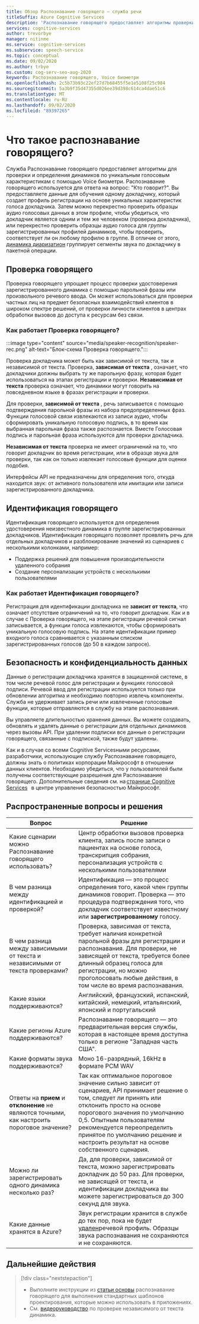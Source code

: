 ```yaml
---
title: Обзор Распознавание говорящего — служба речи
titleSuffix: Azure Cognitive Services
description: 'Распознавание говорящего предоставляет алгоритмы проверки и определения динамиков по уникальным голосовым характеристикам с помощью Voice биометри. Распознавание говорящего используется для ответа на вопрос: "Кто говорит?". В этой статье приводятся общие сведения о преимуществах и возможностях службы Распознавание говорящего.'
services: cognitive-services
author: trevorbye
manager: nitinme
ms.service: cognitive-services
ms.subservice: speech-service
ms.topic: conceptual
ms.date: 09/02/2020
ms.author: trbye
ms.custom: cog-serv-seo-aug-2020
keywords: Распознавание говорящего, Voice биометри
ms.openlocfilehash: 2c5b73b93c22ef27d7b68455f5e1e5108f25c984
ms.sourcegitcommit: 5a3b9f35d47355d026ee39d398c614ca4dae51c6
ms.translationtype: MT
ms.contentlocale: ru-RU
ms.lasthandoff: 09/02/2020
ms.locfileid: "89397265"
---
```

# <a name="what-is-speaker-recognition"></a>Что такое распознавание говорящего?

Служба Распознавание говорящего предоставляет алгоритмы для проверки и определения динамиков по уникальным голосовым характеристикам с помощью Voice биометри. Распознавание говорящего используется для ответа на вопрос: "Кто говорит?". Вы предоставляете данные для обучения одному докладчику, который создает профиль регистрации на основе уникальных характеристик голоса докладчика. Затем можно перекрестно проверить образцы аудио голосовых данных в этом профиле, чтобы убедиться, что докладчик является одним и тем же человеком (проверка докладчика), или перекрестно проверить образцы аудио голоса для *группы* зарегистрированных профилей динамиков, чтобы проверить, соответствует ли он любому профилю в группе. В отличие от этого, [динамика диаризатион](batch-transcription.md#speaker-separation-diarization) группирует сегменты звука по докладчику в пакетной операции.

## <a name="speaker-verification"></a>Проверка говорящего

Проверка говорящего упрощает процесс проверки удостоверения зарегистрированного динамика с помощью парольной фразы или произвольного речевого ввода. Он может использоваться для проверки частных лиц на предмет безопасных взаимодействий клиентов в широком спектре решений, от проверки личности клиентов в центрах обработки вызовов до доступа к ресурсам без связи.

### <a name="how-does-speaker-verification-work"></a>Как работает Проверка говорящего?

:::image type="content" source="media/speaker-recognition/speaker-rec.png" alt-text="Блок-схема Проверка говорящего.":::

Проверка докладчика может быть как зависимой от текста, так и независимой от текста. Проверка, **зависимая от текста** , означает, что докладчики должны выбрать ту же парольную фразу, которая будет использоваться на этапах регистрации и проверки. **Независимая от текста** проверка означает, что динамики могут говорить на повседневном языке в фразах регистрации и проверки.

Для проверки, **зависимой от текста** , речь записывается с помощью подтверждения парольной фразы из набора предопределенных фраз. Функции голосовой связи извлекаются из записи аудио, чтобы сформировать уникальную голосовую подпись, в то время как выбранная парольная фраза также распознается. Вместе Голосовая подпись и парольная фраза используются для проверки докладчика. 

**Независимая от текста** проверка не имеет ограничений на то, что говорит докладчик во время регистрации, или в образце звука для проверки, так как он только извлекает голосовые функции для оценки подобия. 

Интерфейсы API не предназначены для определения того, откуда находится звук: от активного пользователя или имитации или записи зарегистрированного докладчика. 

## <a name="speaker-identification"></a>Идентификация говорящего

Идентификация говорящего используется для определения удостоверения неизвестного динамика в группе зарегистрированных докладчиков. Идентификация говорящего позволяет проявлять речь для отдельных докладчиков и разблокирование значений из сценариев с несколькими колонками, например:

* Поддержка решений для повышения производительности удаленного собрания 
* Создание персонализации устройств с несколькими пользователями

### <a name="how-does-speaker-identification-work"></a>Как работает Идентификация говорящего?

Регистрация для идентификации докладчика не **зависит от текста**, что означает отсутствие ограничений на то, что говорит докладчик. Как и в случае с Проверка говорящего, на этапе регистрации речевой сигнал записывается, а функции голоса извлекаются, чтобы сформировать уникальную голосовую подпись. На этапе идентификации пример входного голоса сравнивается с указанным списком зарегистрированных голосов (до 50 в каждом запросе).

## <a name="data-security-and-privacy"></a>Безопасность и конфиденциальность данных

Данные о регистрации докладчика хранятся в защищенной системе, в том числе речевой голос для регистрации и функциях голосовой подписи. Речевой ввод для регистрации используется только при обновлении алгоритма и необходимо повторно извлечь компоненты. Служба не удерживает запись речи или извлеченные голосовые функции, которые отправляются в службу на этапе распознавания. 

Вы управляете длительностью хранения данных. Вы можете создавать, обновлять и удалять данные о регистрации для отдельных динамиков через вызовы API. При удалении подписки все данные о регистрации говорящего, связанные с подпиской, также будут удалены. 

Как и в случае со всеми Cognitive Servicesными ресурсами, разработчики, использующие службу Распознавание говорящего, должны знать о политиках корпорации Майкрософт в отношении данных клиентов. Необходимо убедиться, что у пользователей были получены соответствующие разрешения для Распознавание говорящего. Дополнительные сведения см. на [странице Cognitive Services](https://azure.microsoft.com/support/legal/cognitive-services-compliance-and-privacy/)   в центре управления безопасностью Майкрософт. 

## <a name="common-questions-and-solutions"></a>Распространенные вопросы и решения

| Вопрос | Решение |
|---------|----------|
| Какие сценарии можно Распознавание говорящего использовать? | Центр обработки вызовов проверка клиента, запись после записи о пациентах на основе голоса, транскрипция собрания, персонализация устройств с несколькими пользователями|
| В чем разница между идентификацией и проверкой? | Идентификация — это процесс определения того, какой член группы динамиков говорит. Проверка — это процедура подтверждения того, что докладчик соответствует известному или **зарегистрированному** голосу.|
| В чем разница между зависимыми от текста и независимыми от текста проверками? | Проверка, зависимая от текста, требует наличия конкретной парольной фразы для регистрации и распознавания. Для проверки, не зависящей от текста, требуется более длинный образец голоса для регистрации, но можно проголосовать любые действия, в том числе во время распознавания.|
| Какие языки поддерживаются? | Английский, французский, испанский, китайский, немецкий, итальянский, японский и португальский |
| Какие регионы Azure поддерживаются? | Распознавание говорящего — это предварительная версия службы, которая в настоящее время доступна только в регионе "Западная часть США".|
| Какие форматы звука поддерживаются? | Моно 16-разрядный, 16kHz в формате PCM WAV |
| Ответы на **прием** и **отклонение** не являются точными, как настроить пороговое значение? | Так как оптимальное пороговое значение сильно зависит от сценариев, API принимает решение о том, следует ли принять или отклонить просто на основе порогового значения по умолчанию 0,5. Опытным пользователям рекомендуется переопределить принятое по умолчанию решение и настроить результат на основе собственного сценария. |
| Можно ли зарегистрировать одного динамика несколько раз? | Да, для проверки, зависимой от текста, можно зарегистрировать докладчик до 50 раз. Для проверки, не зависящей от текста, и идентификации докладчика вы можете зарегистрироваться до 300 секунд для звука. |
| Какие данные хранятся в Azure? | Звук регистрации хранится в службе до тех пор, пока не будет [удален](speaker-recognition-basics.md#deleting-voice-profile-enrollments)речевой профиль. Образцы звука распознавания не сохраняются и не сохраняются. |

## <a name="next-steps"></a>Дальнейшие действия

> [!div class="nextstepaction"]
> * Выполните инструкции из [статьи основы](speaker-recognition-basics.md) распознавание говорящего для выполнения стандартных шаблонов проектирования, которые можно использовать в приложениях.
> * См. [видеоруководство](https://azure.microsoft.com/resources/videos/speaker-recognition-text-independent-verification-developer-tutorial/) по проверке независимого от текста динамика.
